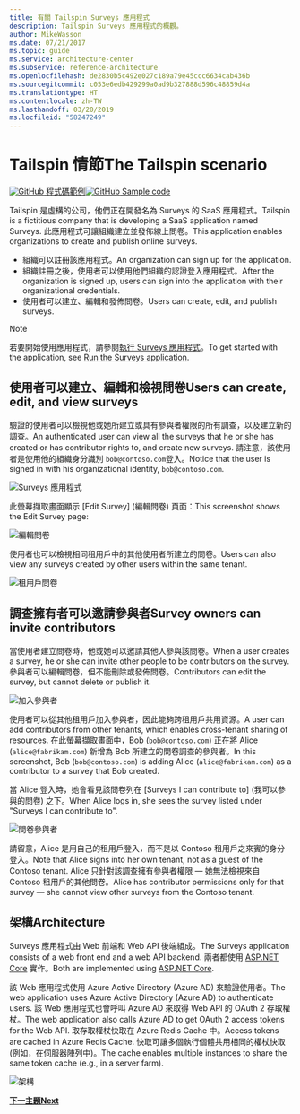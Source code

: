 ```yaml
---
title: 有關 Tailspin Surveys 應用程式
description: Tailspin Surveys 應用程式的概觀。
author: MikeWasson
ms.date: 07/21/2017
ms.topic: guide
ms.service: architecture-center
ms.subservice: reference-architecture
ms.openlocfilehash: de2830b5c492e027c189a79e45ccc6634cab436b
ms.sourcegitcommit: c053e6edb429299a0ad9b327888d596c48859d4a
ms.translationtype: HT
ms.contentlocale: zh-TW
ms.lasthandoff: 03/20/2019
ms.locfileid: "58247249"
---
```

# <a name="the-tailspin-scenario"></a><span data-ttu-id="2ba44-103">Tailspin 情節</span><span class="sxs-lookup"><span data-stu-id="2ba44-103">The Tailspin scenario</span></span>

<span data-ttu-id="2ba44-104">[![GitHub](../_images/github.png) 程式碼範例][sample application]</span><span class="sxs-lookup"><span data-stu-id="2ba44-104">[![GitHub](../_images/github.png) Sample code][sample application]</span></span>

<span data-ttu-id="2ba44-105">Tailspin 是虛構的公司，他們正在開發名為 Surveys 的 SaaS 應用程式。</span><span class="sxs-lookup"><span data-stu-id="2ba44-105">Tailspin is a fictitious company that is developing a SaaS application named Surveys.</span></span> <span data-ttu-id="2ba44-106">此應用程式可讓組織建立並發佈線上問卷。</span><span class="sxs-lookup"><span data-stu-id="2ba44-106">This application enables organizations to create and publish online surveys.</span></span>

* <span data-ttu-id="2ba44-107">組織可以註冊該應用程式。</span><span class="sxs-lookup"><span data-stu-id="2ba44-107">An organization can sign up for the application.</span></span>
* <span data-ttu-id="2ba44-108">組織註冊之後，使用者可以使用他們組織的認證登入應用程式。</span><span class="sxs-lookup"><span data-stu-id="2ba44-108">After the organization is signed up, users can sign into the application with their organizational credentials.</span></span>
* <span data-ttu-id="2ba44-109">使用者可以建立、編輯和發佈問卷。</span><span class="sxs-lookup"><span data-stu-id="2ba44-109">Users can create, edit, and publish surveys.</span></span>

> [!NOTE]
> <span data-ttu-id="2ba44-110">若要開始使用應用程式，請參閱[執行 Surveys 應用程式]。</span><span class="sxs-lookup"><span data-stu-id="2ba44-110">To get started with the application, see [Run the Surveys application].</span></span>

## <a name="users-can-create-edit-and-view-surveys"></a><span data-ttu-id="2ba44-111">使用者可以建立、編輯和檢視問卷</span><span class="sxs-lookup"><span data-stu-id="2ba44-111">Users can create, edit, and view surveys</span></span>

<span data-ttu-id="2ba44-112">驗證的使用者可以檢視他或她所建立或具有參與者權限的所有調查，以及建立新的調查。</span><span class="sxs-lookup"><span data-stu-id="2ba44-112">An authenticated user can view all the surveys that he or she has created or has contributor rights to, and create new surveys.</span></span> <span data-ttu-id="2ba44-113">請注意，該使用者是使用他的組織身分識別 `bob@contoso.com`登入。</span><span class="sxs-lookup"><span data-stu-id="2ba44-113">Notice that the user is signed in with his organizational identity, `bob@contoso.com`.</span></span>

![Surveys 應用程式](./images/surveys-screenshot.png)

<span data-ttu-id="2ba44-115">此螢幕擷取畫面顯示 [Edit Survey] (編輯問卷) 頁面：</span><span class="sxs-lookup"><span data-stu-id="2ba44-115">This screenshot shows the Edit Survey page:</span></span>

![編輯問卷](./images/edit-survey.png)

<span data-ttu-id="2ba44-117">使用者也可以檢視相同租用戶中的其他使用者所建立的問卷。</span><span class="sxs-lookup"><span data-stu-id="2ba44-117">Users can also view any surveys created by other users within the same tenant.</span></span>

![租用戶問卷](./images/tenant-surveys.png)

## <a name="survey-owners-can-invite-contributors"></a><span data-ttu-id="2ba44-119">調查擁有者可以邀請參與者</span><span class="sxs-lookup"><span data-stu-id="2ba44-119">Survey owners can invite contributors</span></span>

<span data-ttu-id="2ba44-120">當使用者建立問卷時，他或她可以邀請其他人參與該問卷。</span><span class="sxs-lookup"><span data-stu-id="2ba44-120">When a user creates a survey, he or she can invite other people to be contributors on the survey.</span></span> <span data-ttu-id="2ba44-121">參與者可以編輯問卷，但不能刪除或發佈問卷。</span><span class="sxs-lookup"><span data-stu-id="2ba44-121">Contributors can edit the survey, but cannot delete or publish it.</span></span>

![加入參與者](./images/add-contributor.png)

<span data-ttu-id="2ba44-123">使用者可以從其他租用戶加入參與者，因此能夠跨租用戶共用資源。</span><span class="sxs-lookup"><span data-stu-id="2ba44-123">A user can add contributors from other tenants, which enables cross-tenant sharing of resources.</span></span> <span data-ttu-id="2ba44-124">在此螢幕擷取畫面中，Bob (`bob@contoso.com`) 正在將 Alice (`alice@fabrikam.com`) 新增為 Bob 所建立的問卷調查的參與者。</span><span class="sxs-lookup"><span data-stu-id="2ba44-124">In this screenshot, Bob (`bob@contoso.com`) is adding Alice (`alice@fabrikam.com`) as a contributor to a survey that Bob created.</span></span>

<span data-ttu-id="2ba44-125">當 Alice 登入時，她會看見該問卷列在 [Surveys I can contribute to] (我可以參與的問卷) 之下。</span><span class="sxs-lookup"><span data-stu-id="2ba44-125">When Alice logs in, she sees the survey listed under "Surveys I can contribute to".</span></span>

![問卷參與者](./images/contributor.png)

<span data-ttu-id="2ba44-127">請留意，Alice 是用自己的租用戶登入，而不是以 Contoso 租用戶之來賓的身分登入。</span><span class="sxs-lookup"><span data-stu-id="2ba44-127">Note that Alice signs into her own tenant, not as a guest of the Contoso tenant.</span></span> <span data-ttu-id="2ba44-128">Alice 只針對該調查擁有參與者權限 &mdash; 她無法檢視來自 Contoso 租用戶的其他問卷。</span><span class="sxs-lookup"><span data-stu-id="2ba44-128">Alice has contributor permissions only for that survey &mdash; she cannot view other surveys from the Contoso tenant.</span></span>

## <a name="architecture"></a><span data-ttu-id="2ba44-129">架構</span><span class="sxs-lookup"><span data-stu-id="2ba44-129">Architecture</span></span>

<span data-ttu-id="2ba44-130">Surveys 應用程式由 Web 前端和 Web API 後端組成。</span><span class="sxs-lookup"><span data-stu-id="2ba44-130">The Surveys application consists of a web front end and a web API backend.</span></span> <span data-ttu-id="2ba44-131">兩者都使用 [ASP.NET Core] 實作。</span><span class="sxs-lookup"><span data-stu-id="2ba44-131">Both are implemented using [ASP.NET Core].</span></span>

<span data-ttu-id="2ba44-132">該 Web 應用程式使用 Azure Active Directory (Azure AD) 來驗證使用者。</span><span class="sxs-lookup"><span data-stu-id="2ba44-132">The web application uses Azure Active Directory (Azure AD) to authenticate users.</span></span> <span data-ttu-id="2ba44-133">該 Web 應用程式也會呼叫 Azure AD 來取得 Web API 的 OAuth 2 存取權杖。</span><span class="sxs-lookup"><span data-stu-id="2ba44-133">The web application also calls Azure AD to get OAuth 2 access tokens for the Web API.</span></span> <span data-ttu-id="2ba44-134">取存取權杖快取在 Azure Redis Cache 中。</span><span class="sxs-lookup"><span data-stu-id="2ba44-134">Access tokens are cached in Azure Redis Cache.</span></span> <span data-ttu-id="2ba44-135">快取可讓多個執行個體共用相同的權杖快取 (例如，在伺服器陣列中)。</span><span class="sxs-lookup"><span data-stu-id="2ba44-135">The cache enables multiple instances to share the same token cache (e.g., in a server farm).</span></span>

![架構](./images/architecture.png)

<span data-ttu-id="2ba44-137">[**下一主題**][authentication]</span><span class="sxs-lookup"><span data-stu-id="2ba44-137">[**Next**][authentication]</span></span>

<!-- links -->

[authentication]: authenticate.md

[執行 Surveys 應用程式]: ./run-the-app.md
[Run the Surveys application]: ./run-the-app.md
[ASP.NET Core]: /aspnet/core
[sample application]: https://github.com/mspnp/multitenant-saas-guidance
